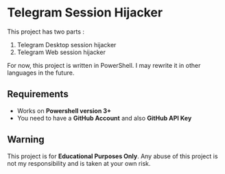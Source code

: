 # Telegram Session Hijacker
This project has two parts : 
1. Telegram Desktop session hijacker
2. Telegram Web session hijacker

For now, this project is written in PowerShell. I may rewrite it in other languages in the future.


## Requirements
* Works on **Powershell version 3+**
* You need to have a **GitHub Account** and also **GitHub API Key**

## Warning 
This project is for **Educational Purposes Only**. Any abuse of this project is not my responsibility and is taken at your own risk.
